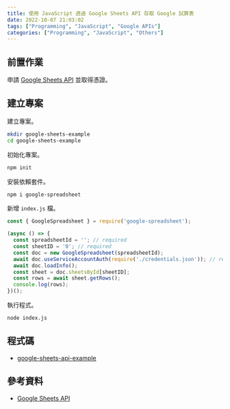 ```yaml
---
title: 使用 JavaScript 透過 Google Sheets API 存取 Google 試算表
date: 2022-10-07 21:03:02
tags: ["Programming", "JavaScript", "Google APIs"]
categories: ["Programming", "JavaScript", "Others"]
---
```


## 前置作業

申請 [Google Sheets API](https://developers.google.com/sheets/api) 並取得憑證。

## 建立專案

建立專案。

```bash
mkdir google-sheets-example
cd google-sheets-example
```

初始化專案。

```bash
npm init
```

安裝依賴套件。

```bash
npm i google-spreadsheet
```

新增 `index.js` 檔。

```js
const { GoogleSpreadsheet } = require('google-spreadsheet');

(async () => {
  const spreadsheetId = ''; // required
  const sheetID = '0'; // required
  const doc = new GoogleSpreadsheet(spreadsheetId);
  await doc.useServiceAccountAuth(require('./credentials.json')); // required
  await doc.loadInfo();
  const sheet = doc.sheetsById[sheetID];
  const rows = await sheet.getRows();
  console.log(rows);
})();
```

執行程式。

```bash
node index.js
```

## 程式碼

- [google-sheets-api-example](https://github.com/memochou1993/google-sheets-api-example)

## 參考資料

- [Google Sheets API](https://developers.google.com/sheets/api/guides/concepts)
